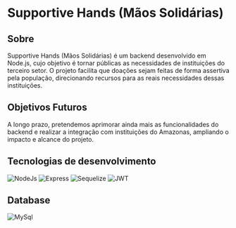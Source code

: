 # Supportive Hands (Mãos Solidárias)

## Sobre
Supportive Hands (Mãos Solidárias) é um backend desenvolvido em Node.js, cujo objetivo é tornar públicas as necessidades de instituições do terceiro setor.
O projeto facilita que doações sejam feitas de forma assertiva pela população, direcionando recursos para as reais necessidades dessas instituições.

## Objetivos Futuros
A longo prazo, pretendemos aprimorar ainda mais as funcionalidades do backend e realizar a integração com instituições do Amazonas, ampliando o impacto e alcance do projeto.


## Tecnologias de desenvolvimento

![NodeJs](https://img.shields.io/badge/Node.js-43853D?style=for-the-badge&logo=node.js&logoColor=white)
![Express](	https://img.shields.io/badge/Express.js-404D59?style=for-the-badge)
![Sequelize](	https://img.shields.io/badge/sequelize-323330?style=for-the-badge&logo=sequelize&logoColor=blue)
![JWT](https://img.shields.io/badge/json%20web%20tokens-323330?style=for-the-badge&logo=json-web-tokens&logoColor=pink)

## Database

![MySql](https://img.shields.io/badge/MySQL-005C84?style=for-the-badge&logo=mysql&logoColor=white)
